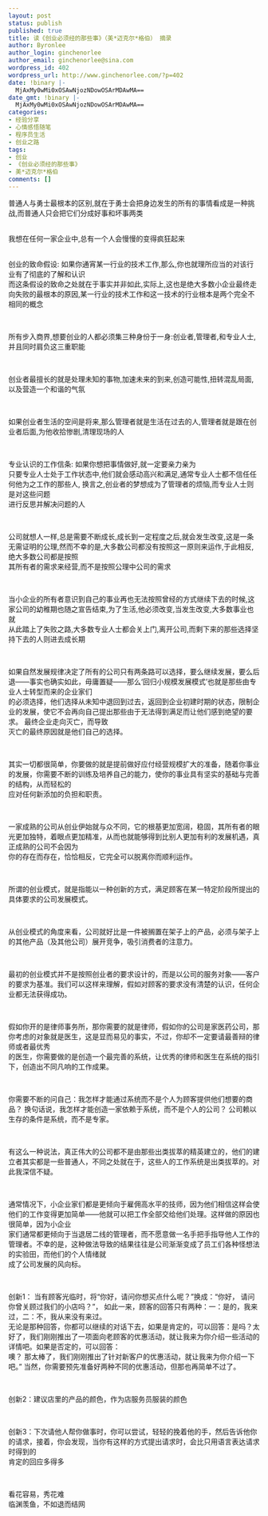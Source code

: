 ```yaml
---
layout: post
status: publish
published: true
title: 读《创业必须经的那些事》（美*迈克尔*格伯） 摘录
author: Byronlee
author_login: ginchenorlee
author_email: ginchenorlee@sina.com
wordpress_id: 402
wordpress_url: http://www.ginchenorlee.com/?p=402
date: !binary |-
  MjAxMy0wMi0xOSAwNjozNDowOSArMDAwMA==
date_gmt: !binary |-
  MjAxMy0wMi0xOSAwNjozNDowOSArMDAwMA==
categories:
- 经验分享
- 心情感悟随笔
- 程序员生活
- 创业之路
tags:
- 创业
- 《创业必须经的那些事》
- 美*迈克尔*格伯
comments: []
---
```

<p>普通人与勇士最根本的区别,就在于勇士会把身边发生的所有的事情看成是一种挑战,而普通人只会把它们分成好事和坏事两类</p>
<p>&nbsp;<br />
我想在任何一家企业中,总有一个人会慢慢的变得疯狂起来</p>
<p>&nbsp;<br />
创业的致命假设: 如果你通宵某一行业的技术工作,那么,你也就理所应当的对该行业有了彻底的了解和认识<br />
而这条假设的致命之处就在于事实并非如此,实际上,这也是绝大多数小企业最终走向失败的最根本的原因,某一行业的技术工作和这一技术的行业根本是两个完全不相同的概念</p>
<p>&nbsp;</p>
<p>所有步入商界,想要创业的人都必须集三种身份于一身:创业者,管理者,和专业人士,并且同时肩负这三重职能</p>
<p>&nbsp;</p>
<p>创业者最擅长的就是处理未知的事物,加速未来的到来,创造可能性,扭转混乱局面,以及营造一个和谐的气氛</p>
<p>&nbsp;</p>
<p>如果创业者生活的空间是将来,那么管理者就是生活在过去的人,管理者就是跟在创业者后面,为他收拾惨剧,清理现场的人</p>
<p>&nbsp;</p>
<p>专业认识的工作信条: 如果你想把事情做好,就一定要亲力亲为<br />
只要专业人士处于工作状态中,他们就会感动高兴和满足,通常专业人士都不信任任何他为之工作的那些人, 换言之,创业者的梦想成为了管理者的烦恼,而专业人士则是对这些问题<br />
进行反思并解决问题的人</p>
<p>&nbsp;</p>
<p>公司就想人一样,总是需要不断成长,成长到一定程度之后,就会发生改变,这是一条无需证明的公理,然而不幸的是,大多数公司都没有按照这一原则来运作,于此相反, 绝大多数公司都是按照<br />
其所有者的需求来经营,而不是按照公理中公司的需求</p>
<p>&nbsp;</p>
<p>当小企业的所有者意识到自己的事业再也无法按照曾经的方式继续下去的时候,这家公司的幼稚期也随之宣告结束,为了生活,他必须改变,当发生改变,大多数事业也就<br />
从此踏上了失败之路,大多数专业人士都会关上门,离开公司,而剩下来的那些选择坚持下去的人则进去成长期</p>
<p>&nbsp;</p>
<p>如果自然发展规律决定了所有的公司只有两条路可以选择，要么继续发展，要么后退——事实也确实如此，毋庸置疑——那么‘回归小规模发展模式’也就是那些由专业人士转型而来的企业家们<br />
的必须选择，他们选择从未知中退回到过去，返回到企业初建时期的状态，限制企业的发展，使它不会再向自己提出那些由于无法得到满足而让他们感到绝望的要求。 最终企业走向灭亡，而导致<br />
灭亡的最终原因就是他们自己的选择。</p>
<p>&nbsp;</p>
<p>其实一切都很简单，你要做的就是提前做好应付经营规模扩大的准备，随着你事业的发展，你需要不断的训练及培养自己的能力，使你的事业具有坚实的基础与完善的结构，从而轻松的<br />
应对任何新添加的负担和职责。</p>
<p>&nbsp;</p>
<p>一家成熟的公司从创业伊始就与众不同，它的根基更加宽阔，稳固，其所有者的眼光更加独特，着眼点更加精准，从而也就能够得到比别人更加有利的发展机遇，真正成熟的公司不会因为<br />
你的存在而存在，恰恰相反，它完全可以脱离你而顺利运作。</p>
<p>&nbsp;</p>
<p>所谓的创业模式，就是指能以一种创新的方式，满足顾客在某一特定阶段所提出的具体要求的公司发展模式。</p>
<p>&nbsp;</p>
<p>从创业模式的角度来看，公司就好比是一件被搁置在架子上的产品，必须与架子上的其他产品（及其他公司）展开竞争，吸引消费者的注意力。</p>
<p>&nbsp;</p>
<p>最初的创业模式并不是按照创业者的要求设计的，而是以公司的服务对象——客户的要求为基准。我们可以这样来理解，假如对顾客的要求没有清楚的认识，任何企业都无法获得成功。</p>
<p>&nbsp;</p>
<p>假如你开的是律师事务所，那你需要的就是律师，假如你的公司是家医药公司，那你考虑的对象就是医生，这是显而易见的事实，不过，你却不一定要请最善辩的律师或者最优秀<br />
的医生，你需要做的是创造一个最完善的系统，让优秀的律师和医生在系统的指引下，创造出不同凡响的工作成果。</p>
<p>&nbsp;</p>
<p>你需要不断的问自己：我怎样才能通过系统而不是个人为顾客提供他们想要的商品？ 换句话说，我怎样才能创造一家依赖于系统，而不是个人的公司？ 公司赖以生存的条件是系统，而不是专家。</p>
<p>&nbsp;</p>
<p>有这么一种说法，真正伟大的公司都不是由那些出类拔萃的精英建立的，他们的建立者其实都是一些普通人，不同之处就在于，这些人的工作系统是出类拔萃的。对此我深信不疑。</p>
<p>&nbsp;</p>
<p>通常情况下，小企业家们都是更倾向于雇佣高水平的技师，因为他们相信这样会使他们的工作变得更加简单——他就可以把工作全部交给他们处理。这样做的原因也很简单，因为小企业<br />
家们通常都更倾向于当退居二线的管理者，而不愿意做一名手把手指导他人工作的管理者。不幸的是，这种做法导致的结果往往是公司渐渐变成了员工们各种怪想法的实验田，而他们的个人情绪就<br />
成了公司发展的风向标。</p>
<p>&nbsp;</p>
<p>创新1： 当有顾客光临时，将“你好，请问你想买点什么呢？”换成：“你好， 请问你曾关顾过我们的小店吗？”， 如此一来，顾客的回答只有两种：一：是的，我来过，二：不，我从来没有来过。<br />
无论是那种回答，你都可以继续的对话下去，如果是肯定的，可以回答：是吗？太好了，我们刚刚推出了一项面向老顾客的优惠活动，就让我来为你介绍一些活动的详情吧。如果是否定的，可以回答：<br />
噢？ 那太棒了，我们刚刚推出了针对新客户的优惠活动，就让我来为你介绍一下吧。” 当然，你需要预先准备好两种不同的优惠活动，但那也再简单不过了。</p>
<p>&nbsp;</p>
<p>创新2：建议店里的产品的颜色，作为店服务员服装的颜色</p>
<p>&nbsp;</p>
<p>创新3：下次请他人帮你做事时，你可以尝试，轻轻的挽着他的手，然后告诉他你的请求，接着，你会发现，当你有这样的方式提出请求时，会比只用语言表达请求时得到的<br />
肯定的回应多得多</p>
<p>&nbsp;</p>
<p>看花容易，秀花难<br />
临渊羡鱼，不如退而结网</p>
<p>&nbsp;</p>
